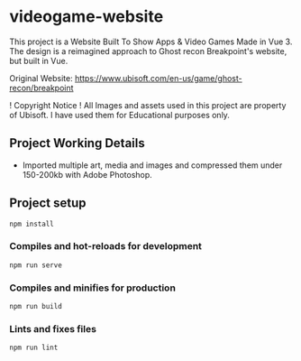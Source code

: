 # videogame-website

This project is a Website Built To Show Apps & Video Games Made in Vue 3. The design is a reimagined approach to Ghost recon Breakpoint's website, but built in Vue.

Original Website: https://www.ubisoft.com/en-us/game/ghost-recon/breakpoint

! Copyright Notice ! 
All Images and assets used in this project are property of Ubisoft. I have used them for Educational purposes only.

## Project Working Details

- Imported multiple art, media and images and compressed them under 150-200kb with Adobe Photoshop.

## Project setup
```
npm install
```

### Compiles and hot-reloads for development
```
npm run serve
```

### Compiles and minifies for production
```
npm run build
```

### Lints and fixes files
```
npm run lint
```